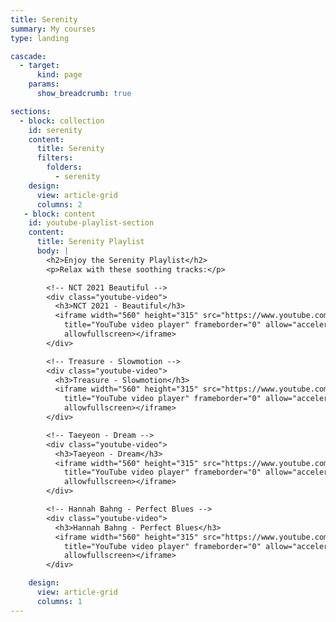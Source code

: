 ```yaml
---
title: Serenity
summary: My courses
type: landing

cascade:
  - target:
      kind: page
    params:
      show_breadcrumb: true

sections:
  - block: collection
    id: serenity
    content:
      title: Serenity
      filters:
        folders:
          - serenity
    design:
      view: article-grid
      columns: 2
   - block: content
    id: youtube-playlist-section
    content:
      title: Serenity Playlist
      body: |
        <h2>Enjoy the Serenity Playlist</h2>
        <p>Relax with these soothing tracks:</p>

        <!-- NCT 2021 Beautiful -->
        <div class="youtube-video">
          <h3>NCT 2021 - Beautiful</h3>
          <iframe width="560" height="315" src="https://www.youtube.com/embed/tnyQbPIwyKE" 
            title="YouTube video player" frameborder="0" allow="accelerometer; autoplay; clipboard-write; encrypted-media; gyroscope; picture-in-picture" 
            allowfullscreen></iframe>
        </div>

        <!-- Treasure - Slowmotion -->
        <div class="youtube-video">
          <h3>Treasure - Slowmotion</h3>
          <iframe width="560" height="315" src="https://www.youtube.com/embed/GGtUL0JRn-E" 
            title="YouTube video player" frameborder="0" allow="accelerometer; autoplay; clipboard-write; encrypted-media; gyroscope; picture-in-picture" 
            allowfullscreen></iframe>
        </div>

        <!-- Taeyeon - Dream -->
        <div class="youtube-video">
          <h3>Taeyeon - Dream</h3>
          <iframe width="560" height="315" src="https://www.youtube.com/embed/aPGrQ9Xygxg" 
            title="YouTube video player" frameborder="0" allow="accelerometer; autoplay; clipboard-write; encrypted-media; gyroscope; picture-in-picture" 
            allowfullscreen></iframe>
        </div>

        <!-- Hannah Bahng - Perfect Blues -->
        <div class="youtube-video">
          <h3>Hannah Bahng - Perfect Blues</h3>
          <iframe width="560" height="315" src="https://www.youtube.com/embed/M-9PLDrC_vQ" 
            title="YouTube video player" frameborder="0" allow="accelerometer; autoplay; clipboard-write; encrypted-media; gyroscope; picture-in-picture" 
            allowfullscreen></iframe>
        </div>

    design:
      view: article-grid
      columns: 1
---
```

